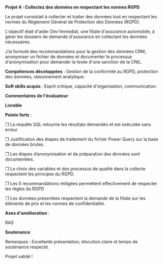 **Projet 4 : Collectez des données en respectant les normes RGPD**

Le projet consistait à collecter et traiter des données tout en respectant les normes du Règlement Général 
de Protection des Données (RGPD). 

L'objectif était d'aider Dev'Immediat, une filiale d'assurance automobile, à gérer les dossiers de demande 
d'assurance en collectant les données nécessaires. 

J’ai formulé des recommandations pour la gestion des données CRM, anonymiser un fichier de données et documenter 
le processus d'anonymisation pour demander la levée d'une sanction de la CNIL. 

**Compétences déceloppées** : Gestion de la conformité au RGPD, protection des données, raisonnement analytique.

**Soft skills acquis** : Esprit critique, capacité d'organisation, communication.

**Commentaires de l'évaluateur**

**Livrable**

**Points forts** :

❒ La requête SQL retourne les résultats demandés et est exécutée sans erreur 

❒ Justification des étapes de traitement du fichier Power Query sur la base de données brutes.

❒ Les étapes d’anonymisation et de préparation des données sont documentées.

❒ Le choix des variables et des processus de qualité dans la collecte respectent les principes du RGPD.

❒ Les 5 recommandations rédigées permettent effectivement de respecter les règles du RGPD 

❒ Les données présentées respectent la demande de la filiale sur les éléments de prix et les normes de confidentialité. 

**Axes d'amélioration** :

RAS

**Soutenance**

Remarques : Excellente présentation, élocution claire et  temps de soutenance respecté.

Projet validé !
